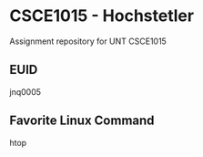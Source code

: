 # CSCE1015 - Hochstetler
Assignment repository for UNT CSCE1015
## EUID
jnq0005

## Favorite Linux Command
htop